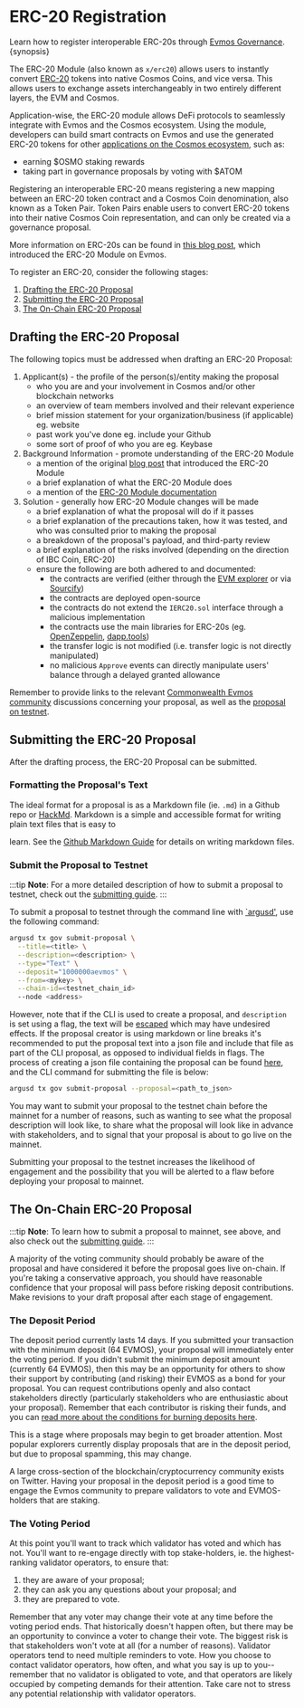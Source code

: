 <!--
order: 3
-->

# ERC-20 Registration

Learn how to register interoperable ERC-20s through [Evmos Governance](../../users/governance/overview.md). {synopsis}

The ERC-20 Module (also known as `x/erc20`) allows users to instantly convert [ERC-20](https://ethereum.org/en/developers/docs/standards/tokens/erc-20) tokens into native Cosmos Coins, and vice versa. This allows users to exchange assets interchangeably in two entirely different layers, the EVM and Cosmos.

Application-wise, the ERC-20 module allows DeFi protocols to seamlessly integrate with Evmos and the Cosmos ecosystem. Using the module, developers can build smart contracts on Evmos and use the generated ERC-20 tokens for other [applications on the Cosmos ecosystem](https://mapofzones.com), such as:

- earning $OSMO staking rewards
- taking part in governance proposals by voting with $ATOM

Registering an interoperable ERC-20 means registering a new mapping between an ERC-20 token contract and a Cosmos Coin denomination, also known as a Token Pair. Token Pairs enable users to convert ERC-20 tokens into their native Cosmos Coin representation, and can only be created via a governance proposal.

More information on ERC-20s can be found in [this blog post](https://medium.com/evmos/introducing-evmos-erc20-module-f40a61e05273), which introduced the ERC-20 Module on Evmos.

To register an ERC-20, consider the following stages:

1. [Drafting the ERC-20 Proposal](#drafting-the-erc-20-proposal)
2. [Submitting the ERC-20 Proposal](#submitting-the-erc-20-proposal)
3. [The On-Chain ERC-20 Proposal](#the-on-chain-erc-20-proposal)

## Drafting the ERC-20 Proposal

The following topics must be addressed when drafting an ERC-20 Proposal:

1. Applicant(s) - the profile of the person(s)/entity making the proposal
    - who you are and your involvement in Cosmos and/or other blockchain networks
    - an overview of team members involved and their relevant experience
    - brief mission statement for your organization/business (if applicable) eg. website
    - past work you've done eg. include your Github
    - some sort of proof of who you are eg. Keybase
2. Background Information - promote understanding of the ERC-20 Module
    - a mention of the original [blog post](https://medium.com/evmos/introducing-evmos-erc20-module-f40a61e05273) that introduced the ERC-20 Module
    - a brief explanation of what the ERC-20 Module does
    - a mention of the [ERC-20 Module documentation](https://docs.evmos.org/modules/erc20/)
3. Solution - generally how ERC-20 Module changes will be made
    - a brief explanation of what the proposal will do if it passes
    - a brief explanation of the precautions taken, how it was tested, and who was consulted prior to making the proposal
    - a breakdown of the proposal's payload, and third-party review
    - a brief explanation of the risks involved (depending on the direction of IBC Coin, ERC-20)
    - ensure the following are both adhered to and documented:
        - the contracts are verified (either through the [EVM explorer](https://evm.evmos.org) or via [Sourcify](https://sourcify.dev))
        - the contracts are deployed open-source
        - the contracts do not extend the `IERC20.sol` interface through a malicious implementation
        - the contracts use the main libraries for ERC-20s (eg. [OpenZeppelin](https://docs.openzeppelin.com/contracts/4.x/erc20), [dapp.tools](https://dapp.tools/))
        - the transfer logic is not modified (i.e. transfer logic is not directly manipulated)
        - no malicious `Approve` events can directly manipulate users' balance through a delayed granted allowance

Remember to provide links to the relevant [Commonwealth Evmos community](https://commonwealth.im/evmos) discussions concerning your proposal, as well as the [proposal on testnet](#submit-the-proposal-to-the-testnet).

## Submitting the ERC-20 Proposal

After the drafting process, the ERC-20 Proposal can be submitted.

### Formatting the Proposal's Text

The ideal format for a proposal is as a Markdown file (ie. `.md`) in a Github repo or [HackMd](https://hackmd.io/). Markdown
is a simple and accessible format for writing plain text files that is easy to
<!-- markdown-link-check-disable-next-line -->
learn. See the [Github Markdown Guide](https://docs.github.com/en/get-started/writing-on-github/getting-started-with-writing-and-formatting-on-github/basic-writing-and-formatting-syntax) for details on
writing markdown files.

### Submit the Proposal to Testnet

:::tip
**Note**: For a more detailed description of how to submit a proposal to testnet, check out the [submitting guide](../../users/governance/submitting.md).
:::

To submit a proposal to testnet through the command line with [`argusd'](../../validators/quickstart/binary.md), use the following command:

```bash
argusd tx gov submit-proposal \
  --title=<title> \
  --description=<description> \
  --type="Text" \
  --deposit="1000000aevmos" \
  --from=<mykey> \
  --chain-id=<testnet_chain_id>
  --node <address>
```

However, note that if the CLI is used to create a proposal, and `description` is set using a flag, the text will be [escaped](https://en.wikipedia.org/wiki/Escape_sequences_in_C) which may have undesired effects. If the proposal creator is using markdown or line breaks it's recommended to put the proposal text into a json file and include that file as part of the CLI proposal, as opposed to individual fields in flags. The process of creating a json file containing the proposal can be found [here](../../users/governance/submitting.md#formatting-the-json-file-for-the-governance-proposal), and the CLI command for submitting the file is below:

```bash
argusd tx gov submit-proposal --proposal=<path_to_json>
```

You may want to submit your proposal to the testnet chain before the mainnet for a number of reasons, such as wanting to see what the proposal description will look like, to share what the proposal will look like in advance with stakeholders, and to signal that your proposal is about to go live on the mainnet.

Submitting your proposal to the testnet increases the likelihood of engagement and the possibility that you will be alerted to a flaw before deploying your proposal to mainnet.

## The On-Chain ERC-20 Proposal

:::tip
**Note**: To learn how to submit a proposal to mainnet, see above, and also check out the [submitting guide](../../users/governance/submitting.md).
:::

A majority of the voting community should probably be aware of the proposal and have considered it before the proposal goes live on-chain. If you're taking a conservative approach, you should have reasonable confidence that your proposal will pass before risking deposit contributions. Make revisions to your draft proposal after each stage of engagement.

### The Deposit Period

The deposit period currently lasts 14 days. If you submitted your transaction with the minimum deposit (64 EVMOS), your proposal will immediately enter the voting period. If you didn't submit the minimum deposit amount (currently 64 EVMOS), then this may be an opportunity for others to show their support by contributing (and risking) their EVMOS as a bond for your proposal. You can request contributions openly and also contact stakeholders directly (particularly stakeholders who are enthusiastic about your proposal). Remember that each contributor is risking their funds, and you can [read more about the conditions for burning deposits here](../../users/governance/process.md#burned-deposits).

This is a stage where proposals may begin to get broader attention. Most popular explorers currently display proposals that are in the deposit period, but due to proposal spamming, this may change.

A large cross-section of the blockchain/cryptocurrency community exists on Twitter. Having your proposal in the deposit period is a good time to engage the Evmos community to prepare validators to vote and EVMOS-holders that are staking.

### The Voting Period

At this point you'll want to track which validator has voted and which has not. You'll want to re-engage directly with top stake-holders, ie. the highest-ranking validator operators, to ensure that:

1. they are aware of your proposal;
2. they can ask you any questions about your proposal; and
3. they are prepared to vote.

Remember that any voter may change their vote at any time before the voting period ends. That historically doesn't happen often, but there may be an opportunity to convince a voter to change their vote. The biggest risk is that stakeholders won't vote at all (for a number of reasons). Validator operators tend to need multiple reminders to vote. How you choose to contact validator operators, how often, and what you say is up to you--remember that no validator is obligated to vote, and that operators are likely occupied by competing demands for their attention. Take care not to stress any potential relationship with validator operators.
